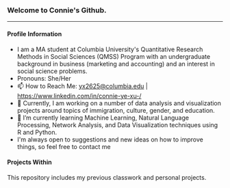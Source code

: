 ### Welcome to Connie's Github.

---

#### Profile Information
- I am a MA student at Columbia University's Quantitative Research Methods in Social Sciences (QMSS) Program with an undergraduate background in business (marketing and accounting) and an interest in social science problems. 
- Pronouns: She/Her
- 📫 How to Reach Me: yx2625@columbia.edu | https://www.linkedin.com/in/connie-ye-xu-/
- 🔭 Currently, I am working on a number of data analysis and visualization projects around topics of immigration, culture, gender, and education. 
- 🌱 I’m currently learning Machine Learning, Natural Language Processing, Network Analysis, and Data Visualization techniques using R and Python. 
- I'm always open to suggestions and new ideas on how to improve things, so feel free to contact me 

#### Projects Within 
This repository includes my previous classwork and personal projects. 

<!--
**connixu/connixu** is a ✨ _special_ ✨ repository because its `README.md` (this file) appears on your GitHub profile.

Here are some ideas to get you started:

- 🔭 I’m currently working on ...
- 🌱 I’m currently learning ...
- 👯 I’m looking to collaborate on ...
- 🤔 I’m looking for help with ...
- 💬 Ask me about ...
- 📫 How to reach me: ...
- 😄 Pronouns: ...
- ⚡ Fun fact: ...
-->
